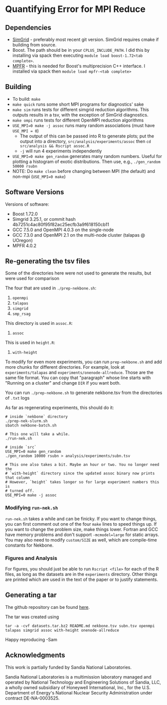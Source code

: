 # Quantifying Error for MPI Reduce

## Dependencies
- [SimGrid](https://github.com/simgrid/simgrid) - preferably most recent git
  version. SimGrid requires cmake if building from source.
- Boost. The path should be in your `CPLUS_INCLUDE_PATH`. I did this by
  installing via spack then executing `module load boost-1.72<tab complete>`.
- [MPFR](https://www.mpfr.org/) - this is needed for Boost's multiprecision C++
  interface. I installed via spack then `module load mpfr-<tab complete>`

## Building
- To build: `make`
- `make quick` runs some short MPI programs for diagnostics' sake
- `make sim` runs tests for different simgrid reduction algorithms. This
  outputs results in a tsv, with the exception of SimGrid diagnostics.
- `make ompi` runs tests for different OpenMPI reduction algorithms
- `USE_MPI=0 make -j assoc` runs many random associations (must have
  `USE_MPI = 0`)
  * The output of this can be passed into R to generate plots; put the output
    into a directory, `src/analysis/experiments/assoc` then
    `cd src/analysis && Rscript assoc.R`
  * `-j` will run 4 experiments independently
- `USE_MPI=0 make gen_random` generates many random numbers. Useful for
  plotting a histogram of exotic distributions. Then use, e.g.,
  `./gen_random 50000 rsubn`
- NOTE: Do `make clean` before changing between MPI (the default) and non-mpi
  (`USE_MPI=0 make`)

## Software Versions

Versions of software:
- Boost 1.72.0
- Simgrid 3.25.1, or commit hash 4b7251c4ac80f95f82ac25ecfb3a9f618150cb11
- GCC 7.5.0 and OpenMPI 4.0.3 on the single-node
- GCC 7.3.0 and OpenMPI 2.1 on the multi-node cluster (talapas @ UOregon)
- MPFR 4.0.2

## Re-generating the tsv files

Some of the directories here were not used to generate the results, but were
used for comparison

The four that are used in `./prep-nekbone.sh`:
1. `openmpi`
2. `talapas`
3. `simgrid`
4. `smp_rsag`

This directory is used in `assoc.R`:
1. `assoc`

This is used in `height.R`:
1. `with-height`

To modify for even more experiments, you can run `prep-nekbone.sh` and add more
chunks for different directories. For example, look at `experiments/talapas`
and `experiments/onenode-allreduce`.  Those are the same file format. You can
copy that "paragraph" whose line starts with "Running on a cluster" and change
`DIR` if you want both.

You can run `./prep-nekbone.sh` to generate nekbone.tsv from the directories of
`.txt` logs

As far as regenerating experiments, this should do it:
```
# inside `nekbone` directory
./prep-nek-slurm.sh
sbatch nekbone-batch.sh

# This one will take a while.
./run-nek.sh

# inside `src`
USE_MPI=0 make gen_random
./gen_random 10000 rsubn > analysis/experiments/subn.tsv

# This one also takes a bit. Maybe an hour or two. You no longer need the
# `with-height` directory since the updated assoc binary now prints that column
# However, `height` takes longer so for large experiment numbers this is
# turned off.
USE_MPI=0 make -j assoc
```

### Modifying `run-nek.sh`
`run-nek.sh` takes a while and can be finicky. If you want to change things,
you can first comment out one of the four `make` lines to speed things up. If
you want to change the problem size, make things lower. Fortran and GCC have
memory problems and don't support `-mcmodel=large` for static arrays. You may
also need to modify `custom/SIZE` as well, which are compile-time constants for
Nekbone.

### Figures and Analysis
For figures, you should just be able to run `Rscript <file>` for each of the R
files, as long as the datasets are in the `experiments` directory. Other things
are printed which are used in the text of the paper or to justify statements.

## Generating a tar
The github repository can be found
[here](https://github.com/sampollard/reduce-error).

The tar was created using
```
tar -a -cvf datasets.tar.bz2 README.md nekbone.tsv subn.tsv openmpi talapas simgrid assoc with-height onenode-allreduce
```

Happy reproducing
-Sam

## Acknowledgments
This work is partially funded by Sandia National Laboratories.

Sandia National Laboratories is a multimission laboratory managed and operated by National Technology and Engineering Solutions of Sandia, LLC, a wholly owned subsidiary of Honeywell International, Inc., for the U.S. Department of Energy's National Nuclear Security Administration under contract DE-NA-0003525.

